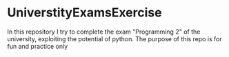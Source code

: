 # UniverstityExamsExercise
In this repository I try to complete the exam "Programming 2" of the university, exploiting the potential of python. The purpose of this repo is for fun and practice only
